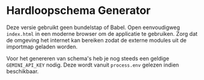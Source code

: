 # Hardloopschema Generator

Deze versie gebruikt geen bundelstap of Babel.  Open eenvoudigweg `index.html`
in een moderne browser om de applicatie te gebruiken. Zorg dat de omgeving het
internet kan bereiken zodat de externe modules uit de importmap geladen worden.

Voor het genereren van schema's heb je nog steeds een geldige `GEMINI_API_KEY`
nodig. Deze wordt vanuit `process.env` gelezen indien beschikbaar.
